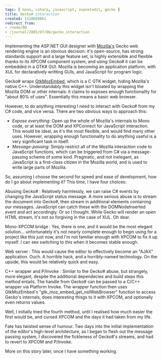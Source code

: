 ```yaml
---
tags: [ mono, csharp, javascript, aspnetedit, gecko ]
title: Gecko# interaction
created: 1120689861
redirect_from:
- /node/80
- /journal/2005/07/06/gecko_interaction
---
```

Implementing the ASP.NET GUI designer with [Mozilla's](http://www.mozilla.org)
Gecko web rendering engine is an obvious decision: it's open-source, has strong
standards support and a large feature set, is highly extensible and flexible
thanks to its XPCOM component system, and using Gecko# it can be embedded in a
GTK# GUI. Mozilla is becoming an application platform, with XUL for
declaratively writting GUIs, and JavaScript for program logic.<!--break-->

Gecko# wraps [GtkMozEmbed](http://www.mozilla.org/unix/gtk-embedding.html),
which is a C GTK widget, hiding Mozilla's native C++. Understandably this widget
isn't bloated by wrapping the Mozilla DOM or other internals: it claims to
exposes enough functionality for "about 80% of uses". Essentially this means a
basic web browser.

However, to do anything interesting I need to interact with Gecko# from my C#
code, and vice versa. There are two obvious ways to approach this:

* _Expose everything_: Open up the whole of Mozilla's internals to Mono code, or
  at least the DOM and XPConnect for JavaScript interaction. This would be
  ideal, as it's the most flexible, and would find many other uses. However,
  wrapping enough functionality to do anything useful is a very significant task
  in itself.
* _Message-passing_: Simply restrict all of the Mozilla interaction code to
  JavaScript functions, which can be triggered from C# via a message-passing
  scheme of some kind. Pragmatic, and not inelegant, as JavaScript is a
  first-class citizen in the Mozilla world, and is used to write large parts of
  Mozilla.

So, assuming I choose the second for speed and ease of development, how do I go
about implementing it? This time, I have four choices:

Abusing Gecko#
: Relatively harmlessly, we can raise C# events by changing the
  JavaScript status message. A more serious abuse is to stream the document into
  Gecko#, then stream in additional elements containing our messages. JavaScript
  can catch these with the DOMNodeInserted event and act accordingly. Or so I
  thought. While Gecko will render an open HTML stream, it's not so forgiving in
  the case of XUL. Oh dear.

Mono-XPCOM bridge
: Yes, there is one, and it would be the most elegant
  solution... unfortunately it's not nearly complete enough to begin using for a
  project like this just now, and I'm not familiar enough with XPCOM to fix it up
  myself. I can see switching to this when it becomes stable enough.

Web server
: This would cause the editor to effectively become an "AJAX"
  application. Ouch. A horrible hack, and a horribly-named technology. On the
  upside, this would be relatively quick and easy.

C++ wrapper and P/Invoke
: Similar to the Gecko# abuse, but strangely, more
  elegant, despite the additional dependecies and build steps this method entails.
  The handle from Gecko# can be passed to a C/C++ wrapper via Platform Invoke. The
  wrapper function then uses GtkMozEmbed's "gtk_moz_embed_get_nsIWebBrowser"
  function to access Gecko's internals, does interesting thisgs to it with XPCOM,
  and optionally even returns values.

Well, I initially tried the fourth method, until I realised how much easier the
first would be, and cursed XPCOM and the days it had taken from my life.

Fate has twisted sense of humour. Two days into the initial implementation of
the editor's   high-level architecture, as I began to flesh out the message
passing system, I discovered  the fickleness of Gecko#'s streams, and had to
revert to XPCOM and P/Invoke.

More on this story later, once I have something working.